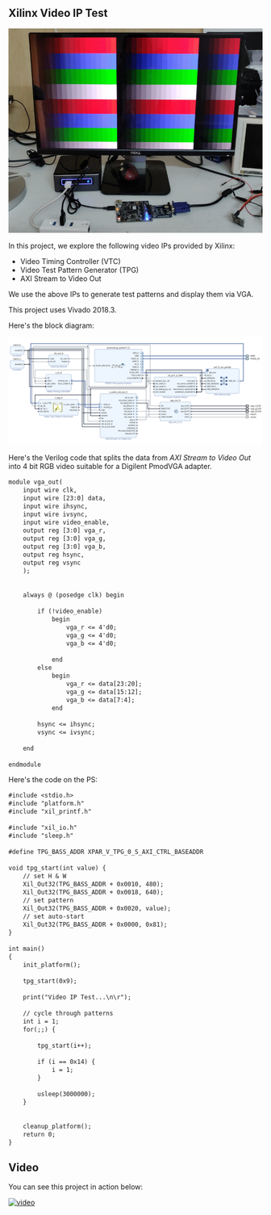 ## Xilinx Video IP Test

![photo](tp.jpg)

In this project, we explore the following video IPs provided by Xilinx:

- Video Timing Controller (VTC)
- Video Test Pattern Generator (TPG)
- AXI Stream to Video Out

We use the above IPs to generate test patterns and display them via VGA.

This project uses Vivado 2018.3.

Here's the block diagram:

![bd](bd.png)

Here's the Verilog code that splits the data from *AXI Stream to Video Out* into 4 bit RGB video suitable 
for a Digilent PmodVGA adapter.

```
module vga_out(
    input wire clk,
    input wire [23:0] data,
    input wire ihsync,
    input wire ivsync,
    input wire video_enable,
    output reg [3:0] vga_r,
    output reg [3:0] vga_g,
    output reg [3:0] vga_b,
    output reg hsync,
    output reg vsync
    );
    
    
    always @ (posedge clk) begin
    
        if (!video_enable) 
            begin
                vga_r <= 4'd0;
                vga_g <= 4'd0;
                vga_b <= 4'd0;
            
            end
        else 
            begin        
                vga_r <= data[23:20];
                vga_g <= data[15:12];
                vga_b <= data[7:4];
            end
            
        hsync <= ihsync;
        vsync <= ivsync;        
            
    end
    
endmodule
```


Here's the code on the PS:

```
#include <stdio.h>
#include "platform.h"
#include "xil_printf.h"

#include "xil_io.h"
#include "sleep.h"

#define TPG_BASS_ADDR XPAR_V_TPG_0_S_AXI_CTRL_BASEADDR

void tpg_start(int value) {
	// set H & W
	Xil_Out32(TPG_BASS_ADDR + 0x0010, 480);
	Xil_Out32(TPG_BASS_ADDR + 0x0018, 640);
	// set pattern
	Xil_Out32(TPG_BASS_ADDR + 0x0020, value);
	// set auto-start
	Xil_Out32(TPG_BASS_ADDR + 0x0000, 0x81);
}

int main()
{
    init_platform();

    tpg_start(0x9);

    print("Video IP Test...\n\r");

    // cycle through patterns
    int i = 1;
    for(;;) {

    	tpg_start(i++);

		if (i == 0x14) {
			i = 1;
		}

    	usleep(3000000);
    }


    cleanup_platform();
    return 0;
}
```

## Video

You can see this project in action below:

[![video](https://img.youtube.com/vi/YyHsUyiGFTA/hqdefault.jpg)](https://youtu.be/YyHsUyiGFTA)


